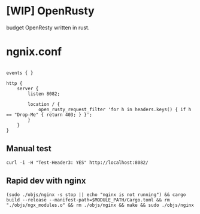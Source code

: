 # [WIP] OpenRusty
budget OpenResty written in rust.


# ngnix.conf
```

events { }

http {
    server {
        listen 8082;

        location / {
            open_rusty_request_filter 'for h in headers.keys() { if h == "Drop-Me" { return 403; } }';
        }
    }
}
```


## Manual test

```
curl -i -H "Test-Header3: YES" http://localhost:8082/
```

## Rapid dev with nginx

```
(sudo ./objs/nginx -s stop || echo "nginx is not running") && cargo build --release --manifest-path=$MODULE_PATH/Cargo.toml && rm "./objs/ngx_modules.o" && rm ./objs/nginx && make && sudo ./objs/nginx
```